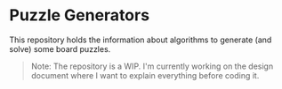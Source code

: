 # Puzzle Generators

This repository holds the information about algorithms to generate (and solve) some board puzzles.

> Note: The repository is a WIP. I'm currently working on the design document where I want to explain everything before coding it.
